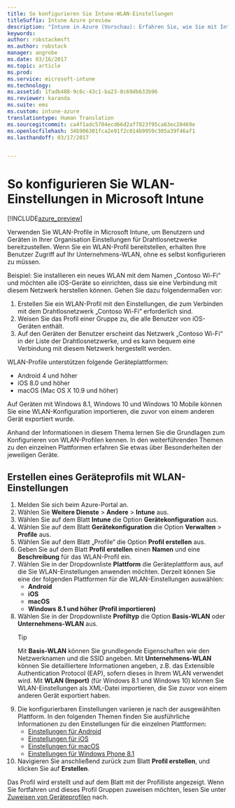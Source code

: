 ```yaml
---
title: So konfigurieren Sie Intune-WLAN-Einstellungen
titleSuffix: Intune Azure preview
description: "Intune in Azure (Vorschau): Erfahren Sie, wie Sie mit Intune WLAN-Einstellungen auf Geräten, die Sie verwalten, konfigurieren."
keywords: 
author: robstackmsft
ms.author: robstack
manager: angrobe
ms.date: 03/16/2017
ms.topic: article
ms.prod: 
ms.service: microsoft-intune
ms.technology: 
ms.assetid: 1fadb488-9c6c-43c1-ba23-8c69db633b96
ms.reviewer: karanda
ms.suite: ems
ms.custom: intune-azure
translationtype: Human Translation
ms.sourcegitcommit: ca4f1adc5704ecd66d2af7823f95ca63ec20469e
ms.openlocfilehash: 34b906301fca2e91f2c014b9959c305a39f46af1
ms.lasthandoff: 03/17/2017


---
```


# <a name="how-to-configure-wi-fi-settings-in-microsoft-intune"></a>So konfigurieren Sie WLAN-Einstellungen in Microsoft Intune

[!INCLUDE[azure_preview](../includes/azure_preview.md)]

Verwenden Sie WLAN-Profile in Microsoft Intune, um Benutzern und Geräten in Ihrer Organisation Einstellungen für Drahtlosnetzwerke bereitzustellen. Wenn Sie ein WLAN-Profil bereitstellen, erhalten Ihre Benutzer Zugriff auf Ihr Unternehmens-WLAN, ohne es selbst konfigurieren zu müssen.

Beispiel: Sie installieren ein neues WLAN mit dem Namen „Contoso Wi-Fi“ und möchten alle iOS-Geräte so einrichten, dass sie eine Verbindung mit diesem Netzwerk herstellen können. Gehen Sie dazu folgendermaßen vor:

1. Erstellen Sie ein WLAN-Profil mit den Einstellungen, die zum Verbinden mit dem Drahtlosnetzwerk „Contoso Wi-Fi“ erforderlich sind.
2. Weisen Sie das Profil einer Gruppe zu, die alle Benutzer von iOS-Geräten enthält.
3. Auf den Geräten der Benutzer erscheint das Netzwerk „Contoso Wi-Fi“ in der Liste der Drahtlosnetzwerke, und es kann bequem eine Verbindung mit diesem Netzwerk hergestellt werden.

WLAN-Profile unterstützen folgende Geräteplattformen:

- Android 4 und höher
- iOS 8.0 und höher
- macOS (Mac OS X 10.9 und höher)

Auf Geräten mit Windows 8.1, Windows 10 und Windows 10 Mobile können Sie eine WLAN-Konfiguration importieren, die zuvor von einem anderen Gerät exportiert wurde.

Anhand der Informationen in diesem Thema lernen Sie die Grundlagen zum Konfigurieren von WLAN-Profilen kennen. In den weiterführenden Themen zu den einzelnen Plattformen erfahren Sie etwas über Besonderheiten der jeweiligen Geräte.

## <a name="create-a-device-profile-containing-wi-fi-settings"></a>Erstellen eines Geräteprofils mit WLAN-Einstellungen

1. Melden Sie sich beim Azure-Portal an.
2. Wählen Sie **Weitere Dienste** > **Andere** > **Intune** aus.
3. Wählen Sie auf dem Blatt **Intune** die Option **Gerätekonfiguration** aus.
2. Wählen Sie auf dem Blatt **Gerätekonfiguration** die Option **Verwalten** > **Profile** aus.
3. Wählen Sie auf dem Blatt „Profile“ die Option **Profil erstellen** aus.
4. Geben Sie auf dem Blatt **Profil erstellen** einen **Namen** und eine **Beschreibung** für das WLAN-Profil ein.
5. Wählen Sie in der Dropdownliste **Plattform** die Geräteplattform aus, auf die Sie WLAN-Einstellungen anwenden möchten. Derzeit können Sie eine der folgenden Plattformen für die WLAN-Einstellungen auswählen:
    - **Android**
    - **iOS**
    - **macOS**
    - **Windows 8.1 und höher (Profil importieren)**
6. Wählen Sie in der Dropdownliste **Profiltyp** die Option **Basis-WLAN** oder **Unternehmens-WLAN** aus.
    >[!TIP]
    >Mit **Basis-WLAN** können Sie grundlegende Eigenschaften wie den Netzwerknamen und die SSID angeben. Mit **Unternehmens-WLAN** können Sie detailliertere Informationen angeben, z.B. das Extensible Authentication Protocol (EAP), sofern dieses in Ihrem WLAN verwendet wird. Mit **WLAN (Import)** (für Windows 8.1 und Windows 10) können Sie WLAN-Einstellungen als XML-Datei importieren, die Sie zuvor von einem anderen Gerät exportiert haben.
7. Die konfigurierbaren Einstellungen variieren je nach der ausgewählten Plattform. In den folgenden Themen finden Sie ausführliche Informationen zu den Einstellungen für die einzelnen Plattformen:
    - [Einstellungen für Android](wi-fi-for-android.md)
    - [Einstellungen für iOS](wi-fi-for-ios.md)
    - [Einstellungen für macOS](wi-fi-for-macos.md)
    - [Einstellungen für Windows Phone 8.1](wi-fi-import-for-windows-8-1.md)
8. Navigieren Sie anschließend zurück zum Blatt **Profil erstellen**, und klicken Sie auf **Erstellen**.

Das Profil wird erstellt und auf dem Blatt mit der Profilliste angezeigt.
Wenn Sie fortfahren und dieses Profil Gruppen zuweisen möchten, lesen Sie unter [Zuweisen von Geräteprofilen](how-to-assign-device-profiles.md) nach.


